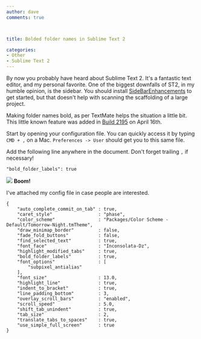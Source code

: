 ```yaml
---
author: dave
comments: true



title: Bolded folder names in Sublime Text 2

categories:
- Other
- Sublime Text 2
---
```


By now you probably have heard about Sublime Text 2. It's a fantastic text editor, and my personal favorite. One of the biggest downfalls of ST2, in my humble opinion, is the sidebar. You should install [SideBarEnhancements](https://github.com/titoBouzout/SideBarEnhancements/) to get started, but that doesn't help with scanning the scaffolding of a large project.





Making folder names bold, as per TextMate helps the situation a little bit. This little known feature was added in [Build 2195](http://www.sublimetext.com/dev) on April 16th.





Start by opening your configuration file. You can quickly access it by typing `CMD + ,` on a Mac. `Preferences -> User` should get you to this same file.





Add the following line anywhere in the document. Don't forget trailing `,` if necessary!





`"bold_folder_labels": true`





![](http://moduscreate.com/wp-content/uploads/2012/07/99zw.png)
**Boom!**





I've attached my config file in case people are interested.




    
    
    {
        "auto_complete_commit_on_tab" : true,
        "caret_style"                 : "phase",
        "color_scheme"                : "Packages/Color Scheme - Default/Tomorrow-Night.tmTheme",
        "draw_minimap_border"         : false,
        "fade_fold_buttons"           : false,
        "find_selected_text"          : true,
        "font_face"                   : "Inconsolata-Dz",
        "highlight_modified_tabs"     : true,
        "bold_folder_labels"          : true,
        "font_options"                : [
            "subpixel_antialias"
        ],
        "font_size"                   : 13.0,
        "highlight_line"              : true,
        "indent_to_bracket"           : true,
        "line_padding_bottom"         : 3,
        "overlay_scroll_bars"         : "enabled",
        "scroll_speed"                : 5.0,
        "shift_tab_unindent"          : true,
        "tab_size"                    : 2,
        "translate_tabs_to_spaces"    : true,
        "use_simple_full_screen"      : true
    }
    



